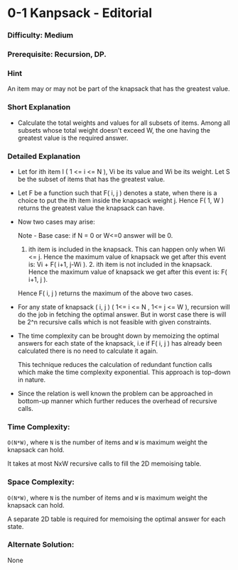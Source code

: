 # 0-1 Kanpsack - Editorial

### Difficulty:  Medium

### Prerequisite:  Recursion, DP.

### Hint

An item may or may not be part of the knapsack that has the greatest value.

### Short Explanation

* Calculate the total weights and values for all subsets of items. Among all subsets whose total weight doesn't exceed W, the one having the greatest value is the required answer.

### Detailed Explanation

* Let for ith item I ( 1 <= i <= N ), Vi be its value and Wi be its weight. Let S be the subset of items that has the greatest value.

* Let F be a function such that F( i, j ) denotes a state, when there is a choice to put the ith item inside the knapsack weight j. Hence F( 1, W ) returns the greatest value the knapsack can have.
* Now two cases may arise:

  Note - Base case: if N = 0 or W<=0 answer will be 0.

	1.  ith item is included in the knapsack. This can happen only when Wi <= j. Hence the maximum value of knapsack we get after this event is: Vi + F( i+1, j-Wi ).
        2.  ith item is not included in the knapsack. Hence the maximum value of knapsack we get after this event is: F( i+1, j ).
       
  Hence F( i, j ) returns the maximum of the above two cases.

* For any state of knapsack ( i, j ) ( 1<= i <= N , 1<= j <= W ), recursion will do the job in fetching the optimal answer. But in worst case there is will be 2^n recursive calls which is not feasible with given constraints.

* The time complexity can be brought down by memoizing the optimal answers for each state of the knapsack, i.e if F( i, j ) has already been calculated there is no need to calculate it again.


  This technique reduces the calculation of redundant function calls which make the time complexity exponential. This approach is top-down in nature.

* Since the relation is well known the problem can be approached in bottom-up manner which further reduces the overhead of recursive calls.

### Time Complexity:

`O(N*W)`, where `N` is the number of items and `W` is maximum weight the knapsack can hold.

It takes at most NxW recursive calls to fill the 2D memoising table.

### Space Complexity:

`O(N*W)`, where `N` is the number of items and `W` is maximum weight the knapsack can hold.

A separate 2D table is required for memoising the optimal answer for each state.

### Alternate Solution:

None
